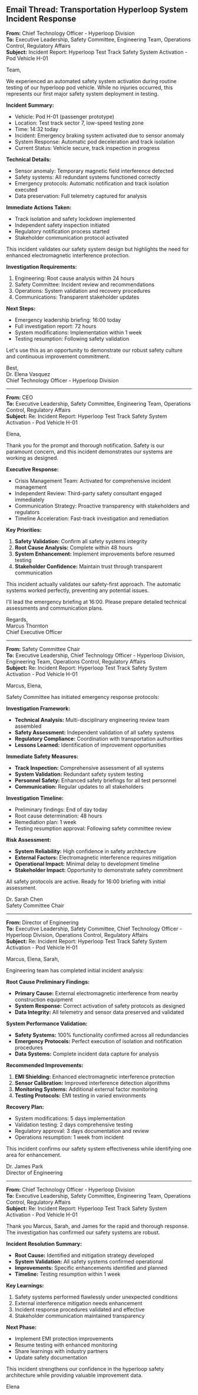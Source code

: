 ## Email Thread: Transportation Hyperloop System Incident Response

**From:** Chief Technology Officer - Hyperloop Division  
**To:** Executive Leadership, Safety Committee, Engineering Team, Operations Control, Regulatory Affairs  
**Subject:** Incident Report: Hyperloop Test Track Safety System Activation - Pod Vehicle H-01  

Team,

We experienced an automated safety system activation during routine testing of our hyperloop pod vehicle. While no injuries occurred, this represents our first major safety system deployment in testing.

**Incident Summary:**
- Vehicle: Pod H-01 (passenger prototype)
- Location: Test track sector 7, low-speed testing zone
- Time: 14:32 today
- Incident: Emergency braking system activated due to sensor anomaly
- System Response: Automatic pod deceleration and track isolation
- Current Status: Vehicle secure, track inspection in progress

**Technical Details:**
- Sensor anomaly: Temporary magnetic field interference detected
- Safety systems: All redundant systems functioned correctly
- Emergency protocols: Automatic notification and track isolation executed
- Data preservation: Full telemetry captured for analysis

**Immediate Actions Taken:**
- Track isolation and safety lockdown implemented
- Independent safety inspection initiated
- Regulatory notification process started
- Stakeholder communication protocol activated

This incident validates our safety system design but highlights the need for enhanced electromagnetic interference protection.

**Investigation Requirements:**
1. Engineering: Root cause analysis within 24 hours
2. Safety Committee: Incident review and recommendations
3. Operations: System validation and recovery procedures
4. Communications: Transparent stakeholder updates

**Next Steps:**
- Emergency leadership briefing: 16:00 today
- Full investigation report: 72 hours
- System modifications: Implementation within 1 week
- Testing resumption: Following safety validation

Let's use this as an opportunity to demonstrate our robust safety culture and continuous improvement commitment.

Best,  
Dr. Elena Vasquez  
Chief Technology Officer - Hyperloop Division  

---

**From:** CEO  
**To:** Executive Leadership, Safety Committee, Engineering Team, Operations Control, Regulatory Affairs  
**Subject:** Re: Incident Report: Hyperloop Test Track Safety System Activation - Pod Vehicle H-01  

Elena,

Thank you for the prompt and thorough notification. Safety is our paramount concern, and this incident demonstrates our systems are working as designed.

**Executive Response:**
- Crisis Management Team: Activated for comprehensive incident management
- Independent Review: Third-party safety consultant engaged immediately
- Communication Strategy: Proactive transparency with stakeholders and regulators
- Timeline Acceleration: Fast-track investigation and remediation

**Key Priorities:**
1. **Safety Validation:** Confirm all safety systems integrity
2. **Root Cause Analysis:** Complete within 48 hours
3. **System Enhancement:** Implement improvements before resumed testing
4. **Stakeholder Confidence:** Maintain trust through transparent communication

This incident actually validates our safety-first approach. The automatic systems worked perfectly, preventing any potential issues.

I'll lead the emergency briefing at 16:00. Please prepare detailed technical assessments and communication plans.

Regards,  
Marcus Thornton  
Chief Executive Officer  

---

**From:** Safety Committee Chair  
**To:** Executive Leadership, Chief Technology Officer - Hyperloop Division, Engineering Team, Operations Control, Regulatory Affairs  
**Subject:** Re: Incident Report: Hyperloop Test Track Safety System Activation - Pod Vehicle H-01  

Marcus, Elena,

Safety Committee has initiated emergency response protocols:

**Investigation Framework:**
- **Technical Analysis:** Multi-disciplinary engineering review team assembled
- **Safety Assessment:** Independent validation of all safety systems
- **Regulatory Compliance:** Coordination with transportation authorities
- **Lessons Learned:** Identification of improvement opportunities

**Immediate Safety Measures:**
- **Track Inspection:** Comprehensive assessment of all systems
- **System Validation:** Redundant safety system testing
- **Personnel Safety:** Enhanced safety briefings for all test personnel
- **Communication:** Regular updates to all stakeholders

**Investigation Timeline:**
- Preliminary findings: End of day today
- Root cause determination: 48 hours
- Remediation plan: 1 week
- Testing resumption approval: Following safety committee review

**Risk Assessment:**
- **System Reliability:** High confidence in safety architecture
- **External Factors:** Electromagnetic interference requires mitigation
- **Operational Impact:** Minimal delay to development timeline
- **Stakeholder Impact:** Opportunity to demonstrate safety commitment

All safety protocols are active. Ready for 16:00 briefing with initial assessment.

Dr. Sarah Chen  
Safety Committee Chair  

---

**From:** Director of Engineering  
**To:** Executive Leadership, Safety Committee, Chief Technology Officer - Hyperloop Division, Operations Control, Regulatory Affairs  
**Subject:** Re: Incident Report: Hyperloop Test Track Safety System Activation - Pod Vehicle H-01  

Marcus, Elena, Sarah,

Engineering team has completed initial incident analysis:

**Root Cause Preliminary Findings:**
- **Primary Cause:** External electromagnetic interference from nearby construction equipment
- **System Response:** Correct activation of safety protocols as designed
- **Data Integrity:** All telemetry and sensor data preserved and validated

**System Performance Validation:**
- **Safety Systems:** 100% functionality confirmed across all redundancies
- **Emergency Protocols:** Perfect execution of isolation and notification procedures
- **Data Systems:** Complete incident data capture for analysis

**Recommended Improvements:**
1. **EMI Shielding:** Enhanced electromagnetic interference protection
2. **Sensor Calibration:** Improved interference detection algorithms
3. **Monitoring Systems:** Additional external factor monitoring
4. **Testing Protocols:** EMI testing in varied environments

**Recovery Plan:**
- System modifications: 5 days implementation
- Validation testing: 2 days comprehensive testing
- Regulatory approval: 3 days documentation and review
- Operations resumption: 1 week from incident

This incident confirms our safety system effectiveness while identifying one area for enhancement.

Dr. James Park  
Director of Engineering  

---

**From:** Chief Technology Officer - Hyperloop Division  
**To:** Executive Leadership, Safety Committee, Engineering Team, Operations Control, Regulatory Affairs  
**Subject:** Re: Incident Report: Hyperloop Test Track Safety System Activation - Pod Vehicle H-01  

Thank you Marcus, Sarah, and James for the rapid and thorough response. The investigation has confirmed our safety systems are robust.

**Incident Resolution Summary:**
- **Root Cause:** Identified and mitigation strategy developed
- **System Validation:** All safety systems confirmed operational
- **Improvements:** Specific enhancements identified and planned
- **Timeline:** Testing resumption within 1 week

**Key Learnings:**
1. Safety systems performed flawlessly under unexpected conditions
2. External interference mitigation needs enhancement
3. Incident response procedures validated and effective
4. Stakeholder communication maintained transparency

**Next Phase:**
- Implement EMI protection improvements
- Resume testing with enhanced monitoring
- Share learnings with industry partners
- Update safety documentation

This incident strengthens our confidence in the hyperloop safety architecture while providing valuable improvement data.

Elena